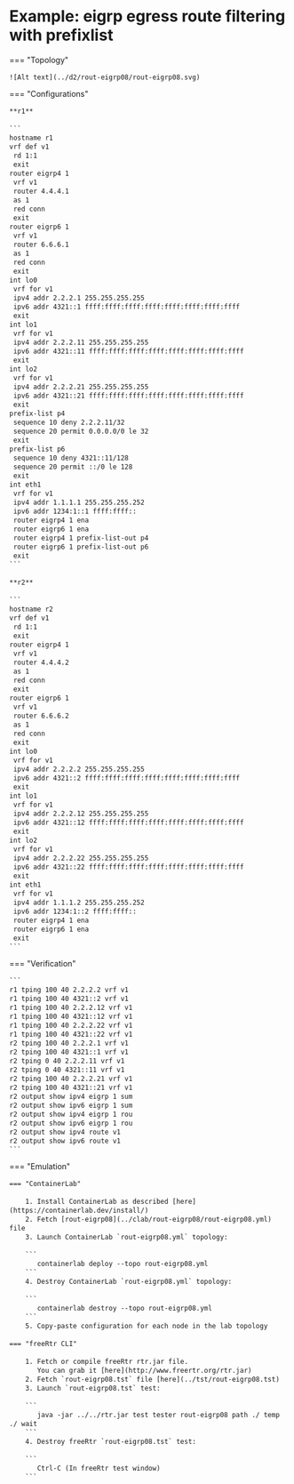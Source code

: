 # Example: eigrp egress route filtering with prefixlist

=== "Topology"

    ![Alt text](../d2/rout-eigrp08/rout-eigrp08.svg)

=== "Configurations"

    **r1**

    ```
    hostname r1
    vrf def v1
     rd 1:1
     exit
    router eigrp4 1
     vrf v1
     router 4.4.4.1
     as 1
     red conn
     exit
    router eigrp6 1
     vrf v1
     router 6.6.6.1
     as 1
     red conn
     exit
    int lo0
     vrf for v1
     ipv4 addr 2.2.2.1 255.255.255.255
     ipv6 addr 4321::1 ffff:ffff:ffff:ffff:ffff:ffff:ffff:ffff
     exit
    int lo1
     vrf for v1
     ipv4 addr 2.2.2.11 255.255.255.255
     ipv6 addr 4321::11 ffff:ffff:ffff:ffff:ffff:ffff:ffff:ffff
     exit
    int lo2
     vrf for v1
     ipv4 addr 2.2.2.21 255.255.255.255
     ipv6 addr 4321::21 ffff:ffff:ffff:ffff:ffff:ffff:ffff:ffff
     exit
    prefix-list p4
     sequence 10 deny 2.2.2.11/32
     sequence 20 permit 0.0.0.0/0 le 32
     exit
    prefix-list p6
     sequence 10 deny 4321::11/128
     sequence 20 permit ::/0 le 128
     exit
    int eth1
     vrf for v1
     ipv4 addr 1.1.1.1 255.255.255.252
     ipv6 addr 1234:1::1 ffff:ffff::
     router eigrp4 1 ena
     router eigrp6 1 ena
     router eigrp4 1 prefix-list-out p4
     router eigrp6 1 prefix-list-out p6
     exit
    ```

    **r2**

    ```
    hostname r2
    vrf def v1
     rd 1:1
     exit
    router eigrp4 1
     vrf v1
     router 4.4.4.2
     as 1
     red conn
     exit
    router eigrp6 1
     vrf v1
     router 6.6.6.2
     as 1
     red conn
     exit
    int lo0
     vrf for v1
     ipv4 addr 2.2.2.2 255.255.255.255
     ipv6 addr 4321::2 ffff:ffff:ffff:ffff:ffff:ffff:ffff:ffff
     exit
    int lo1
     vrf for v1
     ipv4 addr 2.2.2.12 255.255.255.255
     ipv6 addr 4321::12 ffff:ffff:ffff:ffff:ffff:ffff:ffff:ffff
     exit
    int lo2
     vrf for v1
     ipv4 addr 2.2.2.22 255.255.255.255
     ipv6 addr 4321::22 ffff:ffff:ffff:ffff:ffff:ffff:ffff:ffff
     exit
    int eth1
     vrf for v1
     ipv4 addr 1.1.1.2 255.255.255.252
     ipv6 addr 1234:1::2 ffff:ffff::
     router eigrp4 1 ena
     router eigrp6 1 ena
     exit
    ```

=== "Verification"

    ```
    r1 tping 100 40 2.2.2.2 vrf v1
    r1 tping 100 40 4321::2 vrf v1
    r1 tping 100 40 2.2.2.12 vrf v1
    r1 tping 100 40 4321::12 vrf v1
    r1 tping 100 40 2.2.2.22 vrf v1
    r1 tping 100 40 4321::22 vrf v1
    r2 tping 100 40 2.2.2.1 vrf v1
    r2 tping 100 40 4321::1 vrf v1
    r2 tping 0 40 2.2.2.11 vrf v1
    r2 tping 0 40 4321::11 vrf v1
    r2 tping 100 40 2.2.2.21 vrf v1
    r2 tping 100 40 4321::21 vrf v1
    r2 output show ipv4 eigrp 1 sum
    r2 output show ipv6 eigrp 1 sum
    r2 output show ipv4 eigrp 1 rou
    r2 output show ipv6 eigrp 1 rou
    r2 output show ipv4 route v1
    r2 output show ipv6 route v1
    ```

=== "Emulation"

    === "ContainerLab"

        1. Install ContainerLab as described [here](https://containerlab.dev/install/)  
        2. Fetch [rout-eigrp08](../clab/rout-eigrp08/rout-eigrp08.yml) file  
        3. Launch ContainerLab `rout-eigrp08.yml` topology:  

        ```
           containerlab deploy --topo rout-eigrp08.yml  
        ```
        4. Destroy ContainerLab `rout-eigrp08.yml` topology:  

        ```
           containerlab destroy --topo rout-eigrp08.yml  
        ```
        5. Copy-paste configuration for each node in the lab topology

    === "freeRtr CLI"

        1. Fetch or compile freeRtr rtr.jar file.  
           You can grab it [here](http://www.freertr.org/rtr.jar)  
        2. Fetch `rout-eigrp08.tst` file [here](../tst/rout-eigrp08.tst)  
        3. Launch `rout-eigrp08.tst` test:  

        ```
           java -jar ../../rtr.jar test tester rout-eigrp08 path ./ temp ./ wait
        ```
        4. Destroy freeRtr `rout-eigrp08.tst` test:  

        ```
           Ctrl-C (In freeRtr test window)
        ```

